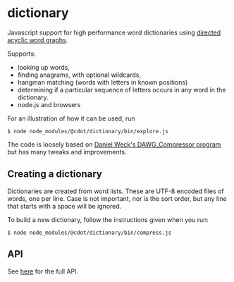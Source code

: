# dictionary
Javascript support for high performance word dictionaries using [directed acyclic word graphs](https://en.wikipedia.org/wiki/Deterministic_acyclic_finite_state_automaton).

Supports:
* looking up words,
* finding anagrams, with optional wildcards,
* hangman matching (words with letters in known positions)
* determining if a particular sequence of letters occurs in any word
  in the dictionary.
* node.js and browsers

For an illustration of how it can be used, run
```
$ node node_modules/@cdot/dictionary/bin/explore.js
```

The code is loosely based on [Daniel Weck's DAWG_Compressor program](https://github.com/danielweck/scrabble-html-ui) but has many tweaks and improvements.

## Creating a dictionary
Dictionaries are created from word lists. These are UTF-8 encoded files of
words, one per line. Case is not important, nor is the sort order, but
any line that starts with a space will be ignored.

To build a new dictionary, follow the instructions given when you run:
```
$ node node_modules/@cdot/dictionary/bin/compress.js
```

## API
See [here](https://cdot.github.io/dictionary/doc/index.html) for the full API.
